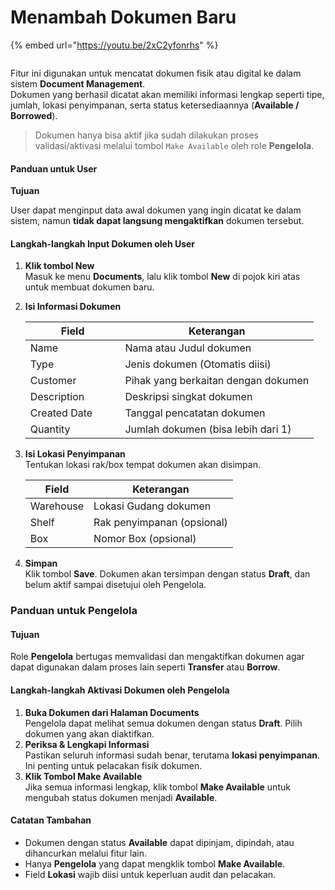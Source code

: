 # Menambah Dokumen Baru

{% embed url="https://youtu.be/2xC2yfonrhs" %}

<figure><img src="https://document-management-system-1.gitbook.io/document-management-system/~gitbook/image?url=https%3A%2F%2F1011768869-files.gitbook.io%2F%7E%2Ffiles%2Fv0%2Fb%2Fgitbook-x-prod.appspot.com%2Fo%2Fspaces%252FLEturytqtHGPsYdglHaB%252Fuploads%252FDmygr7LgNo2xllYFLvTP%252Fimage.png%3Falt%3Dmedia%26token%3D0e43ad19-2328-475a-bc7d-dfff5acd20b2&#x26;width=768&#x26;dpr=4&#x26;quality=100&#x26;sign=f44a0095&#x26;sv=2" alt=""><figcaption></figcaption></figure>

Fitur ini digunakan untuk mencatat dokumen fisik atau digital ke dalam sistem **Document Management**.\
Dokumen yang berhasil dicatat akan memiliki informasi lengkap seperti tipe, jumlah, lokasi penyimpanan, serta status ketersediaannya (**Available / Borrowed**).

> Dokumen hanya bisa aktif jika sudah dilakukan proses validasi/aktivasi melalui tombol `Make Available` oleh role **Pengelola**.

#### Panduan untuk User <a href="#panduan-untuk-user" id="panduan-untuk-user"></a>

**Tujuan**

User dapat menginput data awal dokumen yang ingin dicatat ke dalam sistem, namun **tidak dapat langsung mengaktifkan** dokumen tersebut.

#### **Langkah-langkah Input Dokumen oleh User**

1. **Klik tombol New**\
   Masuk ke menu **Documents**, lalu klik tombol **New** di pojok kiri atas untuk membuat dokumen baru.
2.  **Isi Informasi Dokumen**

    <table><thead><tr><th width="135.6666259765625">Field</th><th>Keterangan </th></tr></thead><tbody><tr><td>Name</td><td>Nama atau Judul dokumen</td></tr><tr><td>Type</td><td>Jenis dokumen (Otomatis diisi)</td></tr><tr><td>Customer</td><td>Pihak yang berkaitan dengan dokumen</td></tr><tr><td>Description</td><td>Deskripsi singkat dokumen</td></tr><tr><td>Created Date</td><td>Tanggal pencatatan dokumen</td></tr><tr><td>Quantity</td><td>Jumlah dokumen (bisa lebih dari 1)</td></tr></tbody></table>
3.  **Isi Lokasi Penyimpanan**\
    Tentukan lokasi rak/box tempat dokumen akan disimpan.

    | Field     | Keterangan                 |
    | --------- | -------------------------- |
    | Warehouse | Lokasi Gudang dokumen      |
    | Shelf     | Rak penyimpanan (opsional) |
    | Box       | Nomor Box (opsional)       |
4. **Simpan**\
   Klik tombol **Save**. Dokumen akan tersimpan dengan status **Draft**, dan belum aktif sampai disetujui oleh Pengelola.

### **Panduan untuk Pengelola**

#### **Tujuan**

Role **Pengelola** bertugas memvalidasi dan mengaktifkan dokumen agar dapat digunakan dalam proses lain seperti **Transfer** atau **Borrow**.

#### **Langkah-langkah Aktivasi Dokumen oleh Pengelola**

1. **Buka Dokumen dari Halaman Documents**\
   Pengelola dapat melihat semua dokumen dengan status **Draft**. Pilih dokumen yang akan diaktifkan.
2. **Periksa & Lengkapi Informasi**\
   Pastikan seluruh informasi sudah benar, terutama **lokasi penyimpanan**. Ini penting untuk pelacakan fisik dokumen.
3. **Klik Tombol Make Available**\
   Jika semua informasi lengkap, klik tombol **Make Available** untuk mengubah status dokumen menjadi **Available**.

#### Catatan Tambahan <a href="#catatan-tambahan" id="catatan-tambahan"></a>

* Dokumen dengan status **Available** dapat dipinjam, dipindah, atau dihancurkan melalui fitur lain.
* Hanya **Pengelola** yang dapat mengklik tombol **Make Available**.
* Field **Lokasi** wajib diisi untuk keperluan audit dan pelacakan.

[\
](https://document-management-system-1.gitbook.io/document-management-system/panduan-penggunaan-modul/penambahan-data-dalam-modul)

